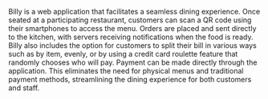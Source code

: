 Billy is a web application that facilitates a seamless dining experience. Once seated at a participating restaurant, customers can scan a QR code using their smartphones to access the menu. Orders are placed and sent directly to the kitchen, with servers receiving notifications when the food is ready. Billy also includes the option for customers to split their bill in various ways such as by item, evenly, or by using a credit card roulette feature that randomly chooses who will pay. Payment can be made directly through the application. This eliminates the need for physical menus and traditional payment methods, streamlining the dining experience for both customers and staff.
